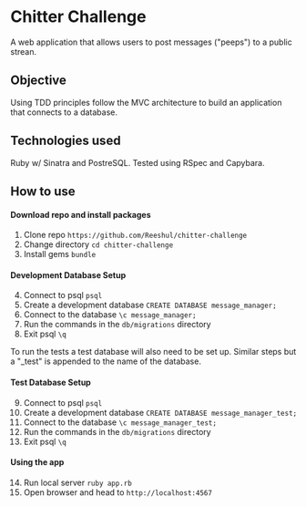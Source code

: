 # Chitter Challenge #

A web application that allows users to post messages ("peeps") to a public strean.

## Objective

Using TDD principles follow the MVC architecture to build an application that connects to a database.

## Technologies used

Ruby w/ Sinatra and PostreSQL. Tested using RSpec and Capybara.

## How to use ##

#### Download repo and install packages

1. Clone repo `https://github.com/Reeshul/chitter-challenge`
2. Change directory `cd chitter-challenge`
3. Install gems `bundle`

#### Development Database Setup

4. Connect to psql `psql`
5. Create a development database `CREATE DATABASE message_manager;`
6. Connect to the database `\c message_manager;`
7. Run the commands in the `db/migrations` directory
8. Exit psql `\q`

To run the tests a test database will also need to be set up. Similar steps but a "_test" is appended to the name of the database.

#### Test Database Setup

9. Connect to psql `psql`
10. Create a development database `CREATE DATABASE message_manager_test;`
11. Connect to the database `\c message_manager_test;`
12. Run the commands in the `db/migrations` directory
13. Exit psql `\q`

#### Using the app

14. Run local server `ruby app.rb`
15. Open browser and head to `http://localhost:4567`